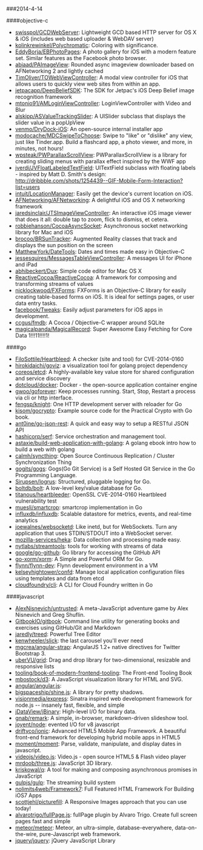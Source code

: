 ###2014-4-14

####objective-c
* [swisspol/GCDWebServer](https://github.com/swisspol/GCDWebServer): Lightweight GCD based HTTP server for OS X & iOS (includes web based uploader & WebDAV server)
* [kolinkrewinkel/Polychromatic](https://github.com/kolinkrewinkel/Polychromatic): Coloring with significance.
* [EddyBorja/EBPhotoPages](https://github.com/EddyBorja/EBPhotoPages): A photo gallery for iOS with a modern feature set. Similar features as the Facebook photo browser.
* [abiaad/PAImageView](https://github.com/abiaad/PAImageView): Rounded async imageview downloader based on AFNetworking 2 and lightly cached
* [TimOliver/TOWebViewController](https://github.com/TimOliver/TOWebViewController): A modal view controller for iOS that allows users to quickly view web sites from within an app.
* [jetpacapp/DeepBeliefSDK](https://github.com/jetpacapp/DeepBeliefSDK): The SDK for Jetpac's iOS Deep Belief image recognition framework
* [mtonio91/AMLoginViewController](https://github.com/mtonio91/AMLoginViewController): LoginViewController with Video and Blur
* [alskipp/ASValueTrackingSlider](https://github.com/alskipp/ASValueTrackingSlider): A UISlider subclass that displays the slider value in a popUpView
* [venmo/DryDock-iOS](https://github.com/venmo/DryDock-iOS): An open-source internal installer app
* [modocache/MDCSwipeToChoose](https://github.com/modocache/MDCSwipeToChoose): Swipe to "like" or "dislike" any view, just like Tinder.app. Build a flashcard app, a photo viewer, and more, in minutes, not hours!
* [wpsteak/PWParallaxScrollView](https://github.com/wpsteak/PWParallaxScrollView): PWParallaxScrollView is a library for creating sliding menus with parallax effect inspired by the WWF app
* [jverdi/JVFloatLabeledTextField](https://github.com/jverdi/JVFloatLabeledTextField): UITextField subclass with floating labels - inspired by Matt D. Smith's design: http://dribbble.com/shots/1254439--GIF-Mobile-Form-Interaction?list=users
* [intuit/LocationManager](https://github.com/intuit/LocationManager): Easily get the device's current location on iOS.
* [AFNetworking/AFNetworking](https://github.com/AFNetworking/AFNetworking): A delightful iOS and OS X networking framework
* [jaredsinclair/JTSImageViewController](https://github.com/jaredsinclair/JTSImageViewController): An interactive iOS image viewer that does it all: double tap to zoom, flick to dismiss, et cetera.
* [robbiehanson/CocoaAsyncSocket](https://github.com/robbiehanson/CocoaAsyncSocket): Asynchronous socket networking library for Mac and iOS
* [brocoo/BRSunTracker](https://github.com/brocoo/BRSunTracker): Augmented Reality classes that track and displays the sun position on the screen
* [MatthewYork/DateTools](https://github.com/MatthewYork/DateTools): Dates and times made easy in Objective-C
* [jessesquires/MessagesTableViewController](https://github.com/jessesquires/MessagesTableViewController): A messages UI for iPhone and iPad
* [abhibeckert/Dux](https://github.com/abhibeckert/Dux): Simple code editor for Mac OS X
* [ReactiveCocoa/ReactiveCocoa](https://github.com/ReactiveCocoa/ReactiveCocoa): A framework for composing and transforming streams of values
* [nicklockwood/FXForms](https://github.com/nicklockwood/FXForms):  FXForms is an Objective-C library for easily creating table-based forms on iOS. It is ideal for settings pages, or user data entry tasks.
* [facebook/Tweaks](https://github.com/facebook/Tweaks): Easily adjust parameters for iOS apps in development.
* [ccgus/fmdb](https://github.com/ccgus/fmdb): A Cocoa / Objective-C wrapper around SQLite
* [magicalpanda/MagicalRecord](https://github.com/magicalpanda/MagicalRecord): Super Awesome Easy Fetching for Core Data 1!!!11!!!!1!

####go
* [FiloSottile/Heartbleed](https://github.com/FiloSottile/Heartbleed): A checker (site and tool) for CVE-2014-0160
* [hirokidaichi/goviz](https://github.com/hirokidaichi/goviz): a visualization tool for golang project dependency
* [coreos/etcd](https://github.com/coreos/etcd): A highly-available key value store for shared configuration and service discovery
* [dotcloud/docker](https://github.com/dotcloud/docker): Docker - the open-source application container engine
* [gwoo/goforever](https://github.com/gwoo/goforever): Keep processes running. Start, Stop, Restart a process via cli or http interface. 
* [fengsp/knight](https://github.com/fengsp/knight): One HTTP development server with reloader for Go
* [kisom/gocrypto](https://github.com/kisom/gocrypto): Example source code for the Practical Crypto with Go book.
* [ant0ine/go-json-rest](https://github.com/ant0ine/go-json-rest): A quick and easy way to setup a RESTful JSON API
* [hashicorp/serf](https://github.com/hashicorp/serf): Service orchestration and management tool.
* [astaxie/build-web-application-with-golang](https://github.com/astaxie/build-web-application-with-golang): A golang ebook intro how to build a web with golang
* [calmh/syncthing](https://github.com/calmh/syncthing): Open Source Continuous Replication / Cluster Synchronization Thing
* [gogits/gogs](https://github.com/gogits/gogs): Gogs(Go Git Service) is a Self Hosted Git Service in the Go Programming Language.
* [Sirupsen/logrus](https://github.com/Sirupsen/logrus): Structured, pluggable logging for Go.
* [boltdb/bolt](https://github.com/boltdb/bolt): A low-level key/value database for Go.
* [titanous/heartbleeder](https://github.com/titanous/heartbleeder): OpenSSL CVE-2014-0160 Heartbleed vulnerability test
* [muesli/smartcrop](https://github.com/muesli/smartcrop): smartcrop implementation in Go
* [influxdb/influxdb](https://github.com/influxdb/influxdb): Scalable datastore for metrics, events, and real-time analytics
* [joewalnes/websocketd](https://github.com/joewalnes/websocketd): Like inetd, but for WebSockets. Turn any application that uses STDIN/STDOUT into a WebSocket server.
* [mozilla-services/heka](https://github.com/mozilla-services/heka): Data collection and processing made easy.
* [nytlabs/streamtools](https://github.com/nytlabs/streamtools): tools for working with streams of data
* [google/go-github](https://github.com/google/go-github): Go library for accessing the GitHub API
* [go-xorm/xorm](https://github.com/go-xorm/xorm): A Simple and Powerful ORM for Go.
* [flynn/flynn-dev](https://github.com/flynn/flynn-dev): Flynn development environment in a VM
* [kelseyhightower/confd](https://github.com/kelseyhightower/confd): Manage local application configuration files using templates and data from etcd
* [cloudfoundry/cli](https://github.com/cloudfoundry/cli): A CLI for Cloud Foundry written in Go

####javascript
* [AlexNisnevich/untrusted](https://github.com/AlexNisnevich/untrusted): A meta-JavaScript adventure game by Alex Nisnevich and Greg Shuflin.
* [GitbookIO/gitbook](https://github.com/GitbookIO/gitbook): Command line utility for generating books and exercises using GitHub/Git and Markdown
* [jaredly/treed](https://github.com/jaredly/treed): Powerful Tree Editor
* [kenwheeler/slick](https://github.com/kenwheeler/slick): the last carousel you'll ever need
* [mgcrea/angular-strap](https://github.com/mgcrea/angular-strap): AngularJS 1.2+ native directives for Twitter Bootstrap 3.
* [uberVU/grid](https://github.com/uberVU/grid): Drag and drop library for two-dimensional, resizable and responsive lists
* [tooling/book-of-modern-frontend-tooling](https://github.com/tooling/book-of-modern-frontend-tooling): The Front-end Tooling Book
* [mbostock/d3](https://github.com/mbostock/d3): A JavaScript visualization library for HTML and SVG.
* [angular/angular.js](https://github.com/angular/angular.js): 
* [bigspaceship/shine.js](https://github.com/bigspaceship/shine.js): A library for pretty shadows.
* [visionmedia/express](https://github.com/visionmedia/express): Sinatra inspired web development framework for node.js -- insanely fast, flexible, and simple
* [jDataView/jBinary](https://github.com/jDataView/jBinary): High-level I/O for binary data.
* [gnab/remark](https://github.com/gnab/remark): A simple, in-browser, markdown-driven slideshow tool.
* [joyent/node](https://github.com/joyent/node): evented I/O for v8 javascript
* [driftyco/ionic](https://github.com/driftyco/ionic): Advanced HTML5 Mobile App Framework. A beautiful front-end framework for developing hybrid mobile apps in HTML5
* [moment/moment](https://github.com/moment/moment): Parse, validate, manipulate, and display dates in javascript.
* [videojs/video.js](https://github.com/videojs/video.js): Video.js - open source HTML5 & Flash video player
* [mrdoob/three.js](https://github.com/mrdoob/three.js): JavaScript 3D library.
* [kriskowal/q](https://github.com/kriskowal/q): A tool for making and composing asynchronous promises in JavaScript
* [gulpjs/gulp](https://github.com/gulpjs/gulp): The streaming build system
* [nolimits4web/Framework7](https://github.com/nolimits4web/Framework7): Full Featured HTML Framework For Building iOS7 Apps
* [scottjehl/picturefill](https://github.com/scottjehl/picturefill): A Responsive Images approach that you can use today!
* [alvarotrigo/fullPage.js](https://github.com/alvarotrigo/fullPage.js): fullPage plugin by Alvaro Trigo. Create full screen pages fast and simple
* [meteor/meteor](https://github.com/meteor/meteor): Meteor, an ultra-simple, database-everywhere, data-on-the-wire, pure-Javascript web framework.
* [jquery/jquery](https://github.com/jquery/jquery): jQuery JavaScript Library
